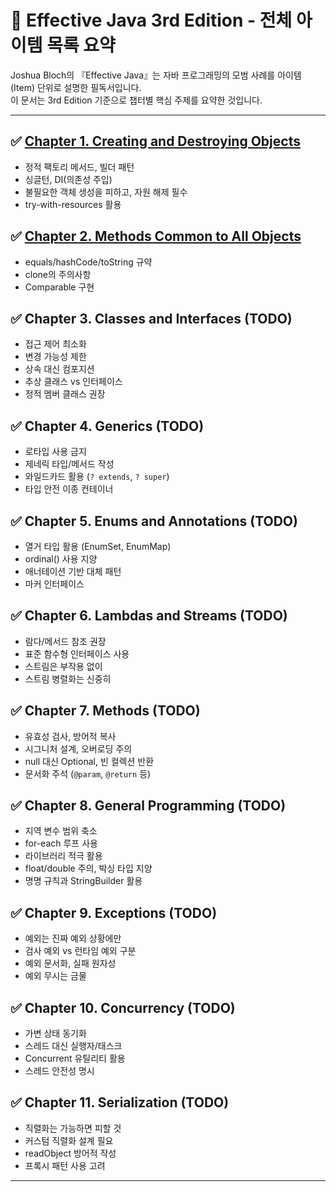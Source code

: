 # 📘 Effective Java 3rd Edition - 전체 아이템 목록 요약

Joshua Bloch의 『Effective Java』는 자바 프로그래밍의 모범 사례를 아이템(Item) 단위로 설명한 필독서입니다.  
이 문서는 3rd Edition 기준으로 챕터별 핵심 주제를 요약한 것입니다.

---

## ✅ [Chapter 1. Creating and Destroying Objects](01.md)
- 정적 팩토리 메서드, 빌더 패턴
- 싱글턴, DI(의존성 주입)
- 불필요한 객체 생성을 피하고, 자원 해제 필수
- try-with-resources 활용

## ✅ [Chapter 2. Methods Common to All Objects](02.md)
- equals/hashCode/toString 규약
- clone의 주의사항
- Comparable 구현

## ✅ Chapter 3. Classes and Interfaces (TODO)
- 접근 제어 최소화
- 변경 가능성 제한
- 상속 대신 컴포지션
- 추상 클래스 vs 인터페이스
- 정적 멤버 클래스 권장

## ✅ Chapter 4. Generics (TODO)
- 로타입 사용 금지
- 제네릭 타입/메서드 작성
- 와일드카드 활용 (`? extends`, `? super`)
- 타입 안전 이종 컨테이너

## ✅ Chapter 5. Enums and Annotations (TODO)
- 열거 타입 활용 (EnumSet, EnumMap)
- ordinal() 사용 지양
- 애너테이션 기반 대체 패턴
- 마커 인터페이스

## ✅ Chapter 6. Lambdas and Streams (TODO)
- 람다/메서드 참조 권장
- 표준 함수형 인터페이스 사용
- 스트림은 부작용 없이
- 스트림 병렬화는 신중히

## ✅ Chapter 7. Methods (TODO)
- 유효성 검사, 방어적 복사
- 시그니처 설계, 오버로딩 주의
- null 대신 Optional, 빈 컬렉션 반환
- 문서화 주석 (`@param`, `@return` 등)

## ✅ Chapter 8. General Programming (TODO)
- 지역 변수 범위 축소
- for-each 루프 사용
- 라이브러리 적극 활용
- float/double 주의, 박싱 타입 지양
- 명명 규칙과 StringBuilder 활용

## ✅ Chapter 9. Exceptions (TODO)
- 예외는 진짜 예외 상황에만
- 검사 예외 vs 런타임 예외 구분
- 예외 문서화, 실패 원자성
- 예외 무시는 금물

## ✅ Chapter 10. Concurrency (TODO)
- 가변 상태 동기화
- 스레드 대신 실행자/태스크
- Concurrent 유틸리티 활용
- 스레드 안전성 명시

## ✅ Chapter 11. Serialization (TODO)
- 직렬화는 가능하면 피할 것
- 커스텀 직렬화 설계 필요
- readObject 방어적 작성
- 프록시 패턴 사용 고려

---